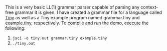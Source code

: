 This is a very basic LL(1) grammar parser capable of parsing any context-free grammar it is given.  I have created a grammar file for a language called [Tiny](https://www.goodreads.com/book/show/1760385.Compiler_Construction) as well as a Tiny example program named grammar.tiny and example.tiny, respectively.  To compile and run the demo, execute the following:

 1. `jsci -o tiny.out grammar.tiny example.tiny`
 2. `./tiny.out`
